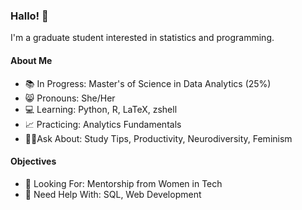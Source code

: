 ### Hallo! 👋

I'm a graduate student interested in statistics and programming.

#### About Me
- 📚 In Progress: Master's of Science in Data Analytics (25%)
- 😸 Pronouns: She/Her
- 💻 Learning: Python, R, LaTeX, zshell
- 📈 Practicing: Analytics Fundamentals
- 🙋‍♀️Ask About: Study Tips, Productivity, Neurodiversity, Feminism

#### Objectives
- 🤝 Looking For: Mentorship from Women in Tech
- 👀 Need Help With: SQL, Web Development


<!--
**meowgix/meowgix** is a ✨ _special_ ✨ repository because its `README.md` (this file) appears on your GitHub profile.

Here are some ideas to get you started:

- 🔭 I’m currently working on ...
- 🌱 I’m currently learning ...
- 👯 I’m looking to collaborate on ...
- 🤔 I’m looking for help with ...
- 💬 Ask me about ...
- 📫 How to reach me: ...
- 😄 Pronouns: ...
- ⚡ Fun fact: ...
-->
